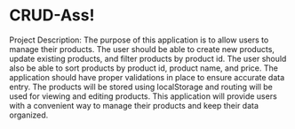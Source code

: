 # CRUD-Ass!
Project Description:
The purpose of this application is to allow users to manage their products. The user should be able to create new products, update existing products, and filter products by product id. The user should also be able to sort products by product id, product name, and price. The application should have proper validations in place to ensure accurate data entry. The products will be stored using localStorage and routing will be used for viewing and editing products. This application will provide users with a convenient way to manage their products and keep their data organized.
